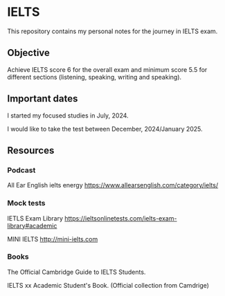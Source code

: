 # IELTS

This repository contains my personal notes for the journey in IELTS exam.

## Objective

Achieve IELTS score 6 for the overall exam and minimum score 5.5 for different sections (listening, speaking, writing and speaking). 


## Important dates

I started my focused studies in July, 2024.

I would like to take the test between December, 2024/January 2025.

## Resources

### Podcast

All Ear English ielts energy
https://www.allearsenglish.com/category/ielts/

### Mock tests

IETLS  Exam Library
https://ieltsonlinetests.com/ielts-exam-library#academic

MINI IELTS
http://mini-ielts.com

### Books

The Official Cambridge Guide to IELTS Students.

IELTS xx Academic Student's Book. (Official collection from Camdrige)
